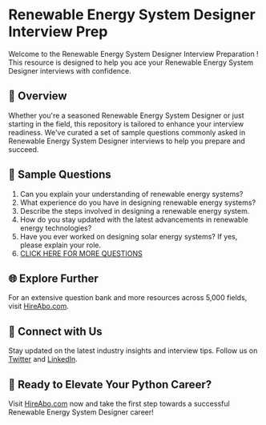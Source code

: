 # Renewable Energy System Designer Interview Prep

Welcome to the Renewable Energy System Designer Interview Preparation ! This resource is designed to help you ace your Renewable Energy System Designer interviews with confidence.

## 🚀 Overview

Whether you're a seasoned Renewable Energy System Designer or just starting in the field, this repository is tailored to enhance your interview readiness. We've curated a set of sample questions commonly asked in Renewable Energy System Designer interviews to help you prepare and succeed.

## 📝 Sample Questions

1. Can you explain your understanding of renewable energy systems?
2. What experience do you have in designing renewable energy systems?
3. Describe the steps involved in designing a renewable energy system.
4. How do you stay updated with the latest advancements in renewable energy technologies?
5. Have you ever worked on designing solar energy systems? If yes, please explain your role.
6. [CLICK HERE FOR MORE QUESTIONS](https://hireabo.com/job/20_0_36/Renewable%20Energy%20System%20Designer)

## 🌐 Explore Further

For an extensive question bank and more resources across 5,000 fields, visit [HireAbo.com](https://www.hireabo.com).

## 📱 Connect with Us

Stay updated on the latest industry insights and interview tips. Follow us on [Twitter](https://twitter.com/hireabo) and [LinkedIn](https://www.linkedin.com/in/hire-abo-3609972a8/).

## 🚀 Ready to Elevate Your Python Career?

Visit [HireAbo.com](https://www.hireabo.com) now and take the first step towards a successful Renewable Energy System Designer career!